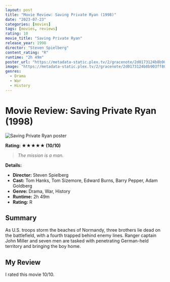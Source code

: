 ```yaml
---
layout: post
title: "Movie Review: Saving Private Ryan (1998)"
date: "2023-07-23"
categories: [movies]
tags: [movies, reviews]
rating: 10
movie_title: "Saving Private Ryan"
release_year: 1998
director: "Steven Spielberg"
content_rating: "R"
runtime: "2h 49m"
poster_url: "https://metadata-static.plex.tv/2/gracenote/2d0173124b8b903ff80a4beb593396ad.jpg"
image: "https://metadata-static.plex.tv/2/gracenote/2d0173124b8b903ff80a4beb593396ad.jpg"
genres: 
  - Drama
  - War
  - History
---
```


# Movie Review: Saving Private Ryan (1998)


<div class="movie-poster">
  <img src="https://metadata-static.plex.tv/2/gracenote/2d0173124b8b903ff80a4beb593396ad.jpg" alt="Saving Private Ryan poster" />
</div>


**Rating: ★★★★★ (10/10)**


> *The mission is a man.*


**Details:**
- **Director:** Steven Spielberg
- **Cast:** Tom Hanks, Tom Sizemore, Edward Burns, Barry Pepper, Adam Goldberg
- **Genre:** Drama, War, History
- **Runtime:** 2h 49m
- **Rating:** R

## Summary

As U.S. troops storm the beaches of Normandy, three brothers lie dead on the battlefield, with a fourth trapped behind enemy lines. Ranger captain John Miller and seven men are tasked with penetrating German-held territory and bringing the boy home.

## My Review

I rated this movie 10/10.


